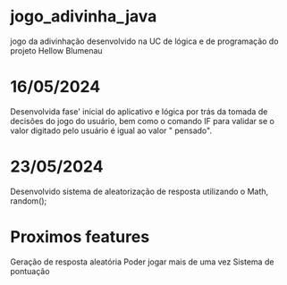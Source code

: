 # jogo_adivinha_java
jogo da adivinhação desenvolvido na UC de lógica e de programação do projeto Hellow Blumenau

# 16/05/2024

Desenvolvida fase' inicial do aplicativo e lógica por trás da tomada de decisões do jogo do usuário, bem como o comando IF
para validar se o valor digitado pelo usuário é igual ao valor " pensado".

# 23/05/2024

Desenvolvido sistema de aleatorização de resposta utilizando o Math, random();

# Proximos features

Geração de resposta aleatória
Poder jogar mais de uma vez
Sistema de pontuação